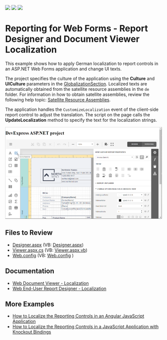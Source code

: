 <!-- default badges list -->
![](https://img.shields.io/endpoint?url=https://codecentral.devexpress.com/api/v1/VersionRange/128597907/23.1.3%2B)
[![](https://img.shields.io/badge/Open_in_DevExpress_Support_Center-FF7200?style=flat-square&logo=DevExpress&logoColor=white)](https://supportcenter.devexpress.com/ticket/details/T200029)
[![](https://img.shields.io/badge/📖_How_to_use_DevExpress_Examples-e9f6fc?style=flat-square)](https://docs.devexpress.com/GeneralInformation/403183)
<!-- default badges end -->
# Reporting for Web Forms - Report Designer and Document Viewer Localization

This example shows how to apply German localization to report controls in an ASP.NET Web Forms application and change UI texts.

The project specifies the culture of the application using the **Culture** and **UICulture** parameters in the [GlobalizationSection](https://docs.microsoft.com/en-us/dotnet/api/system.web.configuration.globalizationsection). Localized texts are automatically obtained from the satellite resource assemblies in the `de` folder. For information in how to obtain satellite assemblies, review the following help topic: [Satellite Resource Assemblies](https://docs.devexpress.com/AspNet/12050/common-concepts/localization/satellite-resource-assemblies).

The application handles the `CustomizeLocalization` event of the client-side report control to adjust the translation. The script on the page calls the **UpdateLocalization** method to specify the text for the localization strings.

![Reporting for Web Forms - Report Designer and Document Viewer Localization](Images/screenshot.png)

## Files to Review

* [Designer.aspx](CS/SubstituteLocalizationStringsExample/Designer.aspx) (VB: [Designer.aspx](VB/SubstituteLocalizationStringsExample/Designer.aspx))
* [Viewer.aspx.cs](CS/SubstituteLocalizationStringsExample/Viewer.aspx.cs) (VB: [Viewer.aspx.vb](VB/SubstituteLocalizationStringsExample/Viewer.aspx.vb))
* [Web.config](CS/SubstituteLocalizationStringsExample/Web.config) (VB: [Web.config](VB/SubstituteLocalizationStringsExample/Web.config) )


## Documentation

* [Web Document Viewer - Localization](https://docs.devexpress.com/XtraReports/116315/create-end-user-reporting-applications/web-reporting/asp-net-webforms-reporting/document-viewer/localization)
* [Web End-User Report Designer - Localization](https://docs.devexpress.com/XtraReports/400229/create-end-user-reporting-applications/web-reporting/asp-net-webforms-reporting/end-user-report-designer/localization)

## More Examples

- [How to Localize the Reporting Controls in an Angular JavaScript Application](https://github.com/DevExpress-Examples/how-to-localize-angular-reporting-controls)
- [How to Localize the Reporting Controls in a JavaScript Application with Knockout Bindings](https://github.com/DevExpress-Examples/how-to-localize-javascript-reporting-controls)
